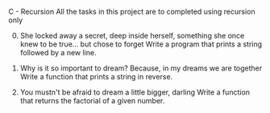 C - Recursion
All the tasks in this project are to completed using recursion only

0. She locked away a secret, deep inside herself, something she once knew to be true... but chose to forget
Write a program that prints a string followed by a new line.

1. Why is it so important to dream? Because, in my dreams we are together
Write a function that prints a string in reverse.

3. You mustn't be afraid to dream a little bigger, darling
Write a function that returns the factorial of a given number.
